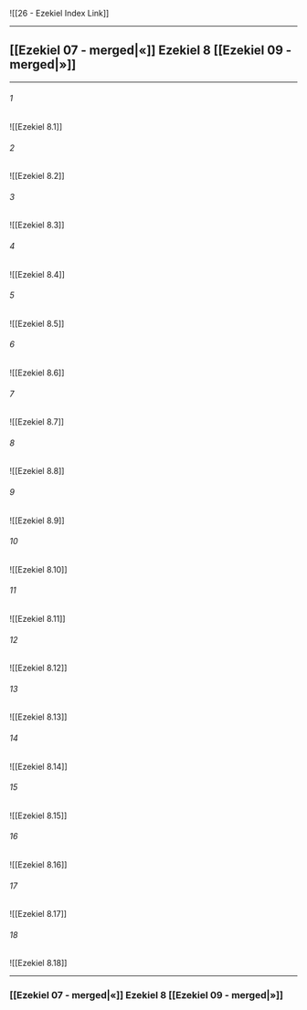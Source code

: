 ![[26 - Ezekiel Index Link]]

---

##  [[Ezekiel 07 - merged|«]] Ezekiel 8 [[Ezekiel 09 - merged|»]]

---

###### 1
![[Ezekiel 8.1]] 

###### 2
![[Ezekiel 8.2]] 

###### 3
![[Ezekiel 8.3]] 

###### 4
![[Ezekiel 8.4]]

###### 5 
![[Ezekiel 8.5]] 

###### 6
![[Ezekiel 8.6]] 

###### 7
![[Ezekiel 8.7]] 

###### 8
![[Ezekiel 8.8]] 

###### 9
![[Ezekiel 8.9]] 

###### 10
![[Ezekiel 8.10]] 

###### 11
![[Ezekiel 8.11]] 

###### 12
![[Ezekiel 8.12]]

###### 13
![[Ezekiel 8.13]] 

###### 14
![[Ezekiel 8.14]] 

###### 15
![[Ezekiel 8.15]]

###### 16
![[Ezekiel 8.16]] 

###### 17
![[Ezekiel 8.17]]

###### 18
![[Ezekiel 8.18]] 


---
###  [[Ezekiel 07 - merged|«]] Ezekiel 8 [[Ezekiel 09 - merged|»]]